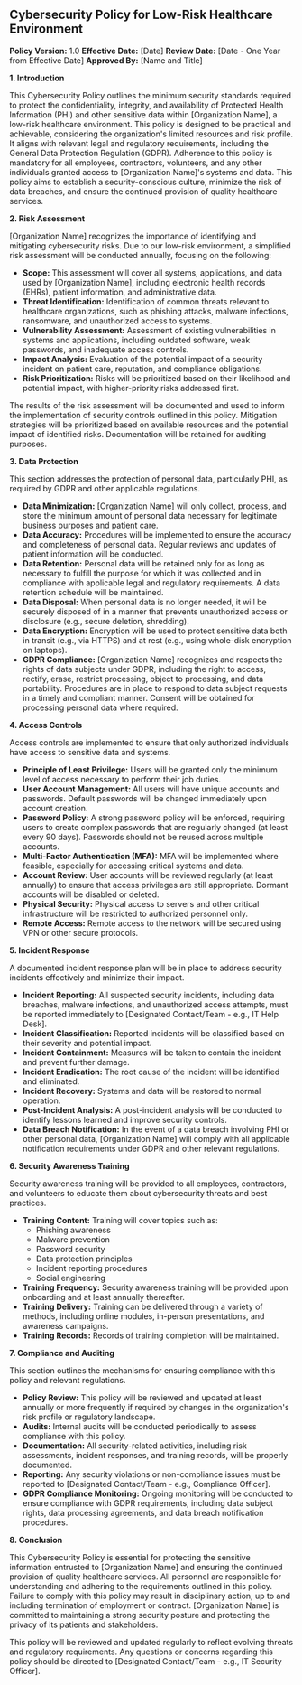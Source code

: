 ## Cybersecurity Policy for Low-Risk Healthcare Environment

**Policy Version:** 1.0
**Effective Date:** [Date]
**Review Date:** [Date - One Year from Effective Date]
**Approved By:** [Name and Title]

**1. Introduction**

This Cybersecurity Policy outlines the minimum security standards required to protect the confidentiality, integrity, and availability of Protected Health Information (PHI) and other sensitive data within [Organization Name], a low-risk healthcare environment. This policy is designed to be practical and achievable, considering the organization's limited resources and risk profile. It aligns with relevant legal and regulatory requirements, including the General Data Protection Regulation (GDPR). Adherence to this policy is mandatory for all employees, contractors, volunteers, and any other individuals granted access to [Organization Name]'s systems and data. This policy aims to establish a security-conscious culture, minimize the risk of data breaches, and ensure the continued provision of quality healthcare services.

**2. Risk Assessment**

[Organization Name] recognizes the importance of identifying and mitigating cybersecurity risks. Due to our low-risk environment, a simplified risk assessment will be conducted annually, focusing on the following:

*   **Scope:** This assessment will cover all systems, applications, and data used by [Organization Name], including electronic health records (EHRs), patient information, and administrative data.
*   **Threat Identification:** Identification of common threats relevant to healthcare organizations, such as phishing attacks, malware infections, ransomware, and unauthorized access to systems.
*   **Vulnerability Assessment:** Assessment of existing vulnerabilities in systems and applications, including outdated software, weak passwords, and inadequate access controls.
*   **Impact Analysis:** Evaluation of the potential impact of a security incident on patient care, reputation, and compliance obligations.
*   **Risk Prioritization:** Risks will be prioritized based on their likelihood and potential impact, with higher-priority risks addressed first.

The results of the risk assessment will be documented and used to inform the implementation of security controls outlined in this policy. Mitigation strategies will be prioritized based on available resources and the potential impact of identified risks. Documentation will be retained for auditing purposes.

**3. Data Protection**

This section addresses the protection of personal data, particularly PHI, as required by GDPR and other applicable regulations.

*   **Data Minimization:** [Organization Name] will only collect, process, and store the minimum amount of personal data necessary for legitimate business purposes and patient care.
*   **Data Accuracy:** Procedures will be implemented to ensure the accuracy and completeness of personal data. Regular reviews and updates of patient information will be conducted.
*   **Data Retention:** Personal data will be retained only for as long as necessary to fulfill the purpose for which it was collected and in compliance with applicable legal and regulatory requirements. A data retention schedule will be maintained.
*   **Data Disposal:** When personal data is no longer needed, it will be securely disposed of in a manner that prevents unauthorized access or disclosure (e.g., secure deletion, shredding).
*   **Data Encryption:**  Encryption will be used to protect sensitive data both in transit (e.g., via HTTPS) and at rest (e.g., using whole-disk encryption on laptops).
*   **GDPR Compliance:** [Organization Name] recognizes and respects the rights of data subjects under GDPR, including the right to access, rectify, erase, restrict processing, object to processing, and data portability. Procedures are in place to respond to data subject requests in a timely and compliant manner. Consent will be obtained for processing personal data where required.

**4. Access Controls**

Access controls are implemented to ensure that only authorized individuals have access to sensitive data and systems.

*   **Principle of Least Privilege:** Users will be granted only the minimum level of access necessary to perform their job duties.
*   **User Account Management:**  All users will have unique accounts and passwords. Default passwords will be changed immediately upon account creation.
*   **Password Policy:** A strong password policy will be enforced, requiring users to create complex passwords that are regularly changed (at least every 90 days). Passwords should not be reused across multiple accounts.
*   **Multi-Factor Authentication (MFA):** MFA will be implemented where feasible, especially for accessing critical systems and data.
*   **Account Review:** User accounts will be reviewed regularly (at least annually) to ensure that access privileges are still appropriate. Dormant accounts will be disabled or deleted.
*   **Physical Security:** Physical access to servers and other critical infrastructure will be restricted to authorized personnel only.
*   **Remote Access:** Remote access to the network will be secured using VPN or other secure protocols.

**5. Incident Response**

A documented incident response plan will be in place to address security incidents effectively and minimize their impact.

*   **Incident Reporting:** All suspected security incidents, including data breaches, malware infections, and unauthorized access attempts, must be reported immediately to [Designated Contact/Team - e.g., IT Help Desk].
*   **Incident Classification:** Reported incidents will be classified based on their severity and potential impact.
*   **Incident Containment:**  Measures will be taken to contain the incident and prevent further damage.
*   **Incident Eradication:**  The root cause of the incident will be identified and eliminated.
*   **Incident Recovery:** Systems and data will be restored to normal operation.
*   **Post-Incident Analysis:** A post-incident analysis will be conducted to identify lessons learned and improve security controls.
*   **Data Breach Notification:**  In the event of a data breach involving PHI or other personal data, [Organization Name] will comply with all applicable notification requirements under GDPR and other relevant regulations.

**6. Security Awareness Training**

Security awareness training will be provided to all employees, contractors, and volunteers to educate them about cybersecurity threats and best practices.

*   **Training Content:** Training will cover topics such as:
    *   Phishing awareness
    *   Malware prevention
    *   Password security
    *   Data protection principles
    *   Incident reporting procedures
    *   Social engineering
*   **Training Frequency:** Security awareness training will be provided upon onboarding and at least annually thereafter.
*   **Training Delivery:** Training can be delivered through a variety of methods, including online modules, in-person presentations, and awareness campaigns.
*   **Training Records:** Records of training completion will be maintained.

**7. Compliance and Auditing**

This section outlines the mechanisms for ensuring compliance with this policy and relevant regulations.

*   **Policy Review:** This policy will be reviewed and updated at least annually or more frequently if required by changes in the organization's risk profile or regulatory landscape.
*   **Audits:** Internal audits will be conducted periodically to assess compliance with this policy.
*   **Documentation:** All security-related activities, including risk assessments, incident responses, and training records, will be properly documented.
*   **Reporting:** Any security violations or non-compliance issues must be reported to [Designated Contact/Team - e.g., Compliance Officer].
*   **GDPR Compliance Monitoring:** Ongoing monitoring will be conducted to ensure compliance with GDPR requirements, including data subject rights, data processing agreements, and data breach notification procedures.

**8. Conclusion**

This Cybersecurity Policy is essential for protecting the sensitive information entrusted to [Organization Name] and ensuring the continued provision of quality healthcare services. All personnel are responsible for understanding and adhering to the requirements outlined in this policy. Failure to comply with this policy may result in disciplinary action, up to and including termination of employment or contract. [Organization Name] is committed to maintaining a strong security posture and protecting the privacy of its patients and stakeholders.

This policy will be reviewed and updated regularly to reflect evolving threats and regulatory requirements. Any questions or concerns regarding this policy should be directed to [Designated Contact/Team - e.g., IT Security Officer].

